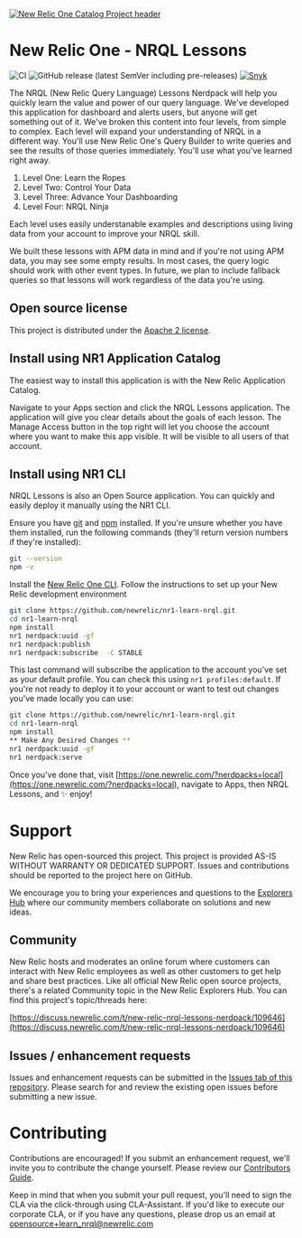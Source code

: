 [![New Relic One Catalog Project header](https://github.com/newrelic/open-source-office/raw/master/examples/categories/images/New_Relic_One_Catalog_Project.png)](https://github.com/newrelic/open-source-office/blob/master/examples/categories/index.md#nr1-catalog)

# New Relic One - NRQL Lessons

![CI](https://github.com/newrelic/nr1-learn-nrql/workflows/CI/badge.svg) ![GitHub release (latest SemVer including pre-releases)](https://img.shields.io/github/v/release/newrelic/nr1-learn-nrql?include_prereleases&sort=semver) [![Snyk](https://snyk.io/test/github/newrelic/nr1-learn-nrql/badge.svg)](https://snyk.io/test/github/newrelic/nr1-learn-nrql)

The NRQL (New Relic Query Language) Lessons Nerdpack will help you quickly learn the value and power of our query language. We've developed this application for dashboard and alerts users, but anyone will get something out of it. We've broken this content into four levels, from simple to complex. Each level will expand your understanding of NRQL in a different way. You'll use New Relic One's Query Builder to write queries and see the results of those queries immediately. You'll use what you've learned right away. 

1. Level One: Learn the Ropes
2. Level Two: Control Your Data
3. Level Three: Advance Your Dashboarding
4. Level Four: NRQL Ninja

Each level uses easily understanable examples and descriptions using living data from your account to improve your NRQL skill. 

We built these lessons with APM data in mind and if you're not using APM data, you may see some empty results. In most cases, the query logic should work with other event types. In future, we plan to include fallback queries so that lessons will work regardless of the data you're using.

## Open source license

This project is distributed under the [Apache 2 license](LICENSE).

## Install using NR1 Application Catalog

The easiest way to install this application is with the New Relic Application Catalog. 

Navigate to your Apps section and click the NRQL Lessons application. The application will give you clear details about the goals of each lesson. The Manage Access button in the top right will let you choose the account where you want to make this app visible. It will be visible to all users of that account.

## Install using NR1 CLI

NRQL Lessons is also an Open Source application. You can quickly and easily deploy it manually using the NR1 CLI.

Ensure you have [git](https://git-scm.com/book/en/v2/Getting-Started-Installing-Git) and [npm](https://www.npmjs.com/get-npm) installed. If you're unsure whether you have them installed, run the following commands (they'll return version numbers if they're installed):

```bash
git --version
npm -v
```

Install the [New Relic One CLI](https://one.newrelic.com/launcher/developer-center.launcher). Follow the instructions to set up your New Relic development environment

```bash
git clone https://github.com/newrelic/nr1-learn-nrql.git
cd nr1-learn-nrql
npm install
nr1 nerdpack:uuid -gf
nr1 nerdpack:publish
nr1 nerdpack:subscribe  -C STABLE
```
This last command will subscribe the application to the account you've set as your default profile. You can check this using `nr1 profiles:default`. If you're not ready to deploy it to your account or want to test out changes you've made locally you can use:

```bash
git clone https://github.com/newrelic/nr1-learn-nrql.git
cd nr1-learn-nrql
npm install
** Make Any Desired Changes **
nr1 nerdpack:uuid -gf
nr1 nerdpack:serve
```

Once you've done that, visit [https://one.newrelic.com/?nerdpacks=local](https://one.newrelic.com/?nerdpacks=local), navigate to Apps, then NRQL Lessons, and :sparkles: enjoy!

# Support

New Relic has open-sourced this project. This project is provided AS-IS WITHOUT WARRANTY OR DEDICATED SUPPORT. Issues and contributions should be reported to the project here on GitHub.

We encourage you to bring your experiences and questions to the [Explorers Hub](https://discuss.newrelic.com) where our community members collaborate on solutions and new ideas.

## Community

New Relic hosts and moderates an online forum where customers can interact with New Relic employees as well as other customers to get help and share best practices. Like all official New Relic open source projects, there's a related Community topic in the New Relic Explorers Hub. You can find this project's topic/threads here:

[https://discuss.newrelic.com/t/new-relic-nrql-lessons-nerdpack/109646](https://discuss.newrelic.com/t/new-relic-nrql-lessons-nerdpack/109646)

## Issues / enhancement requests

Issues and enhancement requests can be submitted in the [Issues tab of this repository](https://github.com/newrelic/nr1-learn-nrql/issues). Please search for and review the existing open issues before submitting a new issue.

# Contributing

Contributions are encouraged! If you submit an enhancement request, we'll invite you to contribute the change yourself. Please review our [Contributors Guide](CONTRIBUTING.md).

Keep in mind that when you submit your pull request, you'll need to sign the CLA via the click-through using CLA-Assistant. If you'd like to execute our corporate CLA, or if you have any questions, please drop us an email at opensource+learn_nrql@newrelic.com
